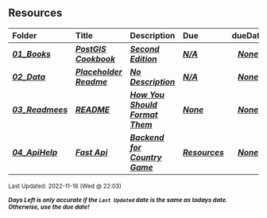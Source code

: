 ## Resources

| Folder | Title | Description | Due | dueDate |  |
|:------|:------|:------|:------|:-----:|-----|
| ***<a href="https://github.com/rugbyprof/5443-Spatial-DB/tree/master/Resources/01_Books">01_Books</a>*** | ***<a href="https://github.com/rugbyprof/5443-Spatial-DB/tree/master/Resources/01_Books"> PostGIS Cookbook </a>*** | ***<a href="https://github.com/rugbyprof/5443-Spatial-DB/tree/master/Resources/01_Books"> Second Edition</a>*** | ***<a href="https://github.com/rugbyprof/5443-Spatial-DB/tree/master/Resources/01_Books">N/A</a>*** | ***<a href="https://github.com/rugbyprof/5443-Spatial-DB/tree/master/Resources/01_Books">None</a>*** |  |
| ***<a href="https://github.com/rugbyprof/5443-Spatial-DB/tree/master/Resources/02_Data">02_Data</a>*** | ***<a href="https://github.com/rugbyprof/5443-Spatial-DB/tree/master/Resources/02_Data"> Placeholder Readme </a>*** | ***<a href="https://github.com/rugbyprof/5443-Spatial-DB/tree/master/Resources/02_Data"> No Description</a>*** | ***<a href="https://github.com/rugbyprof/5443-Spatial-DB/tree/master/Resources/02_Data">N/A</a>*** | ***<a href="https://github.com/rugbyprof/5443-Spatial-DB/tree/master/Resources/02_Data">None</a>*** |  |
| ***<a href="https://github.com/rugbyprof/5443-Spatial-DB/tree/master/Resources/03_Readmees">03_Readmees</a>*** | ***<a href="https://github.com/rugbyprof/5443-Spatial-DB/tree/master/Resources/03_Readmees"> README </a>*** | ***<a href="https://github.com/rugbyprof/5443-Spatial-DB/tree/master/Resources/03_Readmees"> How You Should Format Them</a>*** | ***<a href="https://github.com/rugbyprof/5443-Spatial-DB/tree/master/Resources/03_Readmees"> None</a>*** | ***<a href="https://github.com/rugbyprof/5443-Spatial-DB/tree/master/Resources/03_Readmees">None</a>*** |  |
| ***<a href="https://github.com/rugbyprof/5443-Spatial-DB/tree/master/Resources/04_ApiHelp">04_ApiHelp</a>*** | ***<a href="https://github.com/rugbyprof/5443-Spatial-DB/tree/master/Resources/04_ApiHelp"> Fast Api </a>*** | ***<a href="https://github.com/rugbyprof/5443-Spatial-DB/tree/master/Resources/04_ApiHelp"> Backend for Country Game</a>*** | ***<a href="https://github.com/rugbyprof/5443-Spatial-DB/tree/master/Resources/04_ApiHelp"> Resources</a>*** | ***<a href="https://github.com/rugbyprof/5443-Spatial-DB/tree/master/Resources/04_ApiHelp">None</a>*** |  |

<sup>Last Updated: 2022-11-16 (Wed @ 22:03)</sup> 

<sup>***Days Left is only accurate if the `Last Updated` date is the same as todays date. Otherwise, use the due date!***</sup> 